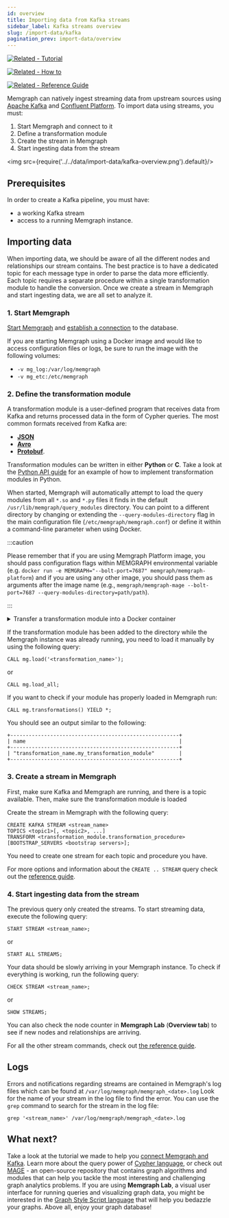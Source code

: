 ```yaml
---
id: overview
title: Importing data from Kafka streams
sidebar_label: Kafka streams overview
slug: /import-data/kafka
pagination_prev: import-data/overview
---
```


[![Related - Tutorial](https://img.shields.io/static/v1?label=Related&message=Tutorial&color=008a00&style=for-the-badge)](/tutorials/graph-stream-processing-with-kafka.md)

[![Related - How to](https://img.shields.io/static/v1?label=Related&message=How-to&color=blue&style=for-the-badge)](/how-to-guides/streams/kafka/kafka-streams.md)

[![Related - Reference Guide](https://img.shields.io/static/v1?label=Related&message=Reference%20Guide&color=yellow&style=for-the-badge)](/reference-guide/streams/overview.md)

Memgraph can natively ingest streaming data from upstream sources using [Apache
Kafka](https://kafka.apache.org) and [Confluent
Platform](https://www.confluent.io). To import data using streams, you must:

1. Start Memgraph and connect to it
2. Define a transformation module
3. Create the stream in Memgraph
4. Start ingesting data from the stream

<img src={require('../../data/import-data/kafka-overview.png').default}/>

## Prerequisites

In order to create a Kafka pipeline, you must have:

- a working Kafka stream
- access to a running Memgraph instance.

## Importing data

When importing data, we should be aware of all the different nodes and
relationships our stream contains. The best practice is to have a dedicated
topic for each message type in order to parse the data more efficiently. Each
topic requires a separate procedure within a single transformation module to
handle the conversion. Once we create a stream in Memgraph and start ingesting
data, we are all set to analyze it.

### 1. Start Memgraph

[Start Memgraph](https://memgraph.com/docs/memgraph/next/installation) and
[establish a
connection](https://memgraph.com/docs/memgraph/next/connect-to-memgraph) to the
database.

If you are starting Memgraph using a Docker image and would like to access
configuration files or logs, be sure to run the image with the following
volumes:

- `-v mg_log:/var/log/memgraph`
- `-v mg_etc:/etc/memgraph`

### 2. Define the transformation module

A transformation module is a user-defined program that receives data from Kafka
and returns processed data in the form of Cypher queries. The most common
formats received from Kafka are:

- **[JSON](/import-data/kafka/json.md)**
- **[Avro](/import-data/kafka/avro.md)**
- **[Protobuf](/import-data/kafka/protobuf.md)**.

Transformation modules can be written in either **Python** or **C**. Take a look
at the [Python API
guide](/how-to-guides/streams/kafka/implement-transformation-module.md#python-api)
for an example of how to implement transformation modules in Python.

When started, Memgraph will automatically attempt to load the query modules from
all `*.so` and `*.py` files it finds in the default
`/usr/lib/memgraph/query_modules` directory. You can point to a different
directory by changing or extending the `--query-modules-directory` flag in the
main configuration file (`/etc/memgraph/memgraph.conf`) or define it within a
command-line parameter when using Docker.

:::caution

Please remember that if you are using Memgraph Platform image, you should pass
configuration flags within MEMGRAPH environmental variable (e.g. `docker run -e MEMGRAPH="--bolt-port=7687" memgraph/memgraph-platform`) and if you are using
any other image, you should pass them as arguments after the image name (e.g.,
`memgraph/memgraph-mage --bolt-port=7687 --query-modules-directory=path/path`).

:::

<details>
  <summary>Transfer a transformation module into a Docker container</summary>
  
  If you are using Docker to run Memgraph, you will need to copy the
  transformation module file from your local directory into the Docker
  container where Memgraph can access it.

  <p> </p>

**1.** Open a new terminal and find the `CONTAINER ID` of the Memgraph Docker
container:

```
docker ps
```

**2.** Copy a file from your current directory to the container with the
command:

```
docker cp ./trans_module.py <CONTAINER ID>:/usr/lib/memgraph/query_modules/trans_module.py
```

The file is now inside your Docker container.

</details>

If the transformation module has been added to the directory while the Memgraph
instance was already running, you need to load it manually by using the
following query:

```cypher
CALL mg.load('<transformation_name>');
```

or

```cypher
CALL mg.load_all;
```

If you want to check if your module has properly loaded in Memgraph run:

```cypher
CALL mg.transformations() YIELD *;
```

You should see an output similar to the following:

```cypher
+-------------------------------------------------------+
| name                                                  |
+-------------------------------------------------------+
| "transformation_name.my_transformation_module"        |
+-------------------------------------------------------+
```

### 3. Create a stream in Memgraph

First, make sure Kafka and Memgraph are running, and there is a topic available.
Then, make sure the transformation module is loaded

Create the stream in Memgraph with the following query:

```cypher
CREATE KAFKA STREAM <stream_name>
TOPICS <topic1>[, <topic2>, ...]
TRANSFORM <transformation_module.transformation_procedure>
[BOOTSTRAP_SERVERS <bootstrap servers>];
```

You need to create one stream for each topic and procedure you have.

For more options and information about the `CREATE .. STREAM` query check out
the [reference guide](/reference-guide/streams/overview.md).

### 4. Start ingesting data from the stream

The previous query only created the streams. To start streaming data, execute
the following query:

```cypher
START STREAM <stream_name>;
```

or

```cypher
START ALL STREAMS;
```

Your data should be slowly arriving in your Memgraph instance. To check if
everything is working, run the following query:

```cypher
CHECK STREAM <stream_name>;
```

or

```cypher
SHOW STREAMS;
```

You can also check the node counter in **Memgraph Lab** (**Overview tab**) to
see if new nodes and relationships are arriving.

For all the other stream commands, check out [the reference
guide](/reference-guide/streams/overview.md).

## Logs

Errors and notifications regarding streams are contained in Memgraph's log files
which can be found at `/var/log/memgraph/memgraph_<date>.log` Look for the name
of your stream in the log file to find the error. You can use the `grep` command
to search for the stream in the log file:

```
grep '<stream_name>' /var/log/memgraph/memgraph_<date>.log
```

## What next?

Take a look at the tutorial we made to help you [connect Memgraph and
Kafka](/tutorials/graph-stream-processing-with-kafka.md). Learn more about the
query power of [Cypher language](/cypher-manual), or check out [MAGE](/mage) -
an open-source repository that contains graph algorithms and modules that can
help you tackle the most interesting and challenging graph analytics problems.
If you are using **Memgraph Lab**, a visual user interface for running queries
and visualizing graph data, you might be interested in the [Graph Style Script
language](/memgraph-lab/graph-style-script-language) that will help you bedazzle
your graphs. Above all, enjoy your graph database!
